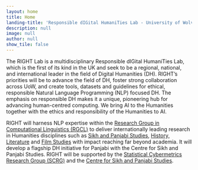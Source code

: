 ```yaml
---
layout: home
title: Home
landing-title: 'Responsible dIGital HumaniTies Lab - University of Wolverhampton'
description: null
image: null
author: null
show_tile: false
---
```


<p>
The RIGHT Lab is a multidisciplinary Responsible dIGital HumaniTies Lab, which is the first of its kind in the UK and seek to be a regional, national, and international leader in the field of Digital Humanities (DH). RIGHT’s priorities will be to advance the field of DH, foster strong collaboration across UoW, and create tools, datasets and guidelines for ethical, responsible Natural Language Programming (NLP) focused DH. The emphasis on responsible DH makes it a unique, pioneering hub for advancing human-centred computing. We bring AI to the Humanities together with the ethics and responsibility of the Humanities to AI.

RIGHT will harness NLP expertise within the <a href="https://rgcl.wlv.ac.uk/">Research Group in Computational Linguistics (RGCL)</a> to deliver internationally leading research in Humanities disciplines such as <a href="https://www.wlv.ac.uk/schools-and-institutes/faculty-of-arts-business-and-social-sciences/school-of-humanities/centre-for-sikh-and-panjabi-studies/">Sikh and Panjabi Studies</a>, <a href="https://www.wlv.ac.uk/research/institutes-and-centres/centre-for-historical-research/">History, <a href="https://www.wlv.ac.uk/schools-and-institutes/faculty-of-arts-business-and-social-sciences/school-of-humanities/">Literature</a> and <a href="https://www.wlv.ac.uk/schools-and-institutes/faculty-of-arts-business-and-social-sciences/wolverhampton-school-of-art/">Film Studies</a> with impact reaching far beyond academia. It will develop a flagship DH initiative for Panjabi with the Centre for Sikh and Panjabi Studies. RIGHT will be supported by the <a href="http://cybermetrics.wlv.ac.uk/">Statistical Cybermetrics Research Group (SCRG)</a> and the <a href="https://www.wlv.ac.uk/schools-and-institutes/faculty-of-arts-business-and-social-sciences/school-of-humanities/centre-for-sikh-and-panjabi-studies/">Centre for Sikh and Panjabi Studies</a>.

